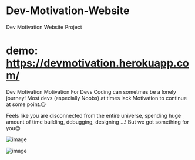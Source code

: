 # Dev-Motivation-Website
Dev Motivation Website Project

# demo: https://devmotivation.herokuapp.com/

Dev Motivation
Motivation For Devs
Coding can sometmes be a lonely journey! Most devs (especially Noobs) at times lack Motivation to continue at some point.😒

Feels like you are disconnected from the entire universe, spending huge amount of time building, debugging, designing ...! But we got something for you😉

![image](https://user-images.githubusercontent.com/51329611/172640231-ee982ed9-44b8-4eda-bcc5-34add286b8af.png)

![image](https://user-images.githubusercontent.com/51329611/172640663-f10693a8-8b14-49d7-a59b-5258d92b1ed0.png)
